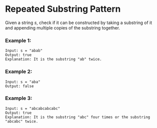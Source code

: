 # Repeated Substring Pattern

Given a string _s_, check if it can be constructed by taking a substring of it and appending multiple copies of the substring together.

### Example 1:

    Input: s = "abab"
    Output: true
    Explanation: It is the substring "ab" twice.

### Example 2:

    Input: s = "aba"
    Output: false

### Example 3:

    Input: s = "abcabcabcabc"
    Output: true
    Explanation: It is the substring "abc" four times or the substring "abcabc" twice.
